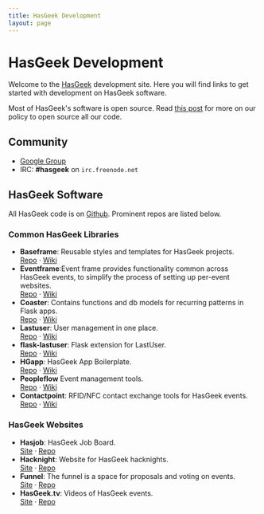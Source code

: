 ```yaml
---
title: HasGeek Development
layout: page
---
```


# HasGeek Development

Welcome to the [HasGeek] development site. Here you will find links to get
started with development on HasGeek software.

[HasGeek]: http://hasgeek.com

Most of HasGeek's software is open source. Read [this
post][technology-outsource-vs-open-source] for more on our policy to open source
all our code.

[technology-outsource-vs-open-source]: http://jace.zaiki.in/2012/06/26/technology-outsource-vs-open-source

## Community
* [Google Group](http://groups.google.com/group/hasgeek-code)
* IRC: __#hasgeek__ on `irc.freenode.net`

## HasGeek Software

All HasGeek code is on [Github](http://github.com/hasgeek). Prominent repos are
listed below.

### Common HasGeek Libraries
* __Baseframe__: Reusable styles and templates for HasGeek projects.<br/>[Repo](https://github.com/hasgeek/baseframe) · [Wiki](http://github.com/hasgeek/baseframe/wiki)
* __Eventframe__:Event frame provides functionality common across HasGeek events, to simplify the process of setting up per-event websites.<br/>[Repo](https://github.com/hasgeek/eventframe) · [Wiki](http://github.com/hasgeek/eventframe/wiki)
* __Coaster__: Contains functions and db models for recurring patterns in Flask apps.<br/>[Repo](https://github.com/hasgeek/coaster) · [Wiki](http://github.com/hasgeek/coaster/wiki)
* __Lastuser__: User management in one place.<br/>[Repo](https://github.com/hasgeek/lastuser) · [Wiki](http://github.com/hasgeek/lastuser/wiki)
* __flask-lastuser__: Flask extension for LastUser.<br/>[Repo](https://github.com/hasgeek/flask-lastuser) · [Wiki](http://github.com/hasgeek/flask-lastuser/wiki)
* __HGapp__: HasGeek App Boilerplate.<br/> [Repo](https://github.com/hasgeek/hgapp) · [Wiki](http://github.com/hasgeek/hgapp/wiki)
* __Peopleflow__ Event management tools.<br/>[Repo](https://github.com/hasgeek/peopleflow) · [Wiki](http://github.com/hasgeek/peopleflow/wiki)
* __Contactpoint__: RFID/NFC contact exchange tools for HasGeek events.<br/>[Repo](https://github.com/hasgeek/contactpoint) · [Wiki](http://github.com/hasgeek/contactpoint/wiki)

### HasGeek Websites
* __Hasjob__: HasGeek Job Board.<br/>[Site](http://jobs.hasgeek.com) · [Repo](https://github.com/hasgeek/hasjob)
* __Hacknight__: Website for HasGeek hacknights.<br/>[Site](http://hacknight.in) · [Repo](https://github.com/hasgeek/hacknight)
* __Funnel__: The funnel is a space for proposals and voting on events.<br/>[Site](http://funnel.hasgeek.com) · [Repo](https://github.com/hasgeek/funnel)
* __HasGeek.tv__: Videos of HasGeek events.<br/>[Site](http://hasgeek.tv) · [Repo](https://github.com/hasgeek/hasgeek.tv)

